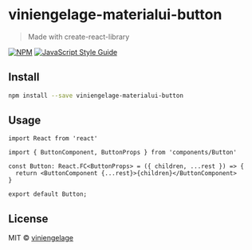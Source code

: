 # viniengelage-materialui-button

> Made with create-react-library

[![NPM](https://img.shields.io/npm/v/viniengelage-materialui-button.svg)](https://www.npmjs.com/package/viniengelage-materialui-button) [![JavaScript Style Guide](https://img.shields.io/badge/code_style-standard-brightgreen.svg)](https://standardjs.com)

## Install

```bash
npm install --save viniengelage-materialui-button
```

## Usage

```tsx
import React from 'react'

import { ButtonComponent, ButtonProps } from 'components/Button'

const Button: React.FC<ButtonProps> = ({ children, ...rest }) => {
  return <ButtonComponent {...rest}>{children}</ButtonComponent>
}

export default Button;

```

## License

MIT © [viniengelage](https://github.com/viniengelage)
